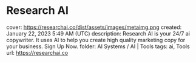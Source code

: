 # Research AI

cover: https://researchai.co/dist/assets/images/metaimg.png
created: January 22, 2023 5:49 AM (UTC)
description: Research AI is your 24/7 ai copywriter. It uses AI to help you create high quality marketing copy for your business. Sign Up Now.
folder: AI Systems / AI | Tools
tags: ai, Tools
url: https://researchai.co